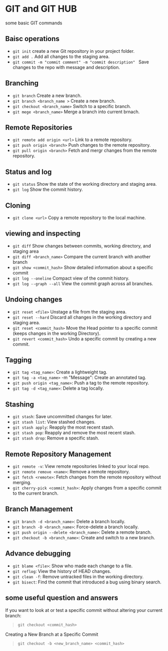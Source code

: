 # GIT and GIT HUB

some basic GIT commands

## Baisc operations 
- `git init` create a new Git repository in your project folder.
- `git add .` Add all changes to the staging area.
- `git commit -m "commit comment" -m "commit description" ` Save changes to the repo with message and description.

## Branching 
- `git branch` Create a new branch.
- `git branch <branch_name >` Create a new branch.
- `git checkout <branch_name>` Switch to a specific branch.
- `git mege <branch_name>` Merge a branch into current brnach.

## Remote Repositories
- `git remote add origin <url>` Link to a remote repository.
- `git push origin <branch>` Push changes to the remote repository.
- `git pull origin <branch>` Fetch and mergr changes from the remote repository.

## Status and log
- `git status` Show the state of the working directory and staging area.
- `git log` Show the commit history.

## Cloning 
- `git clone <url>` Copy a remote repository to the local machine.

## viewing and inspecting 
- `git diff` Show changes between commits, working directory, and staging area
- `git diff <branch_name>` Compare the current branch with another branch
- `git show <commit_hash>` Show detailed information about a specific commit
- `git log --oneline` Compact view of the commit history.
- `git log --graph --all` View the commit graph across all branches.

## Undoing changes
- `git reset <file>` Unstage a file from the staging area.
- `git reset --hard` Discard all changes in the working directory and staging area.
- `git reset <commit_hash>` Move the Head pointer to a specific commit (keeps changes in the working Directory).
- `git revert <commit_hash>` Undo a specific commit by creating a new commit.

## Tagging
- `git tag <tag_name>`: Create a lightweight tag.
- `git tag -a <tag_name>` -m "Message": Create an annotated tag.
- `git push origin <tag_name>`: Push a tag to the remote repository.
- `git tag -d <tag_name>`: Delete a tag locally.

## Stashing
- `git stash`: Save uncommitted changes for later.
- `git stash list`: View stashed changes.
- `git stash apply`: Reapply the most recent stash.
- `git stash pop`: Reapply and remove the most recent stash.
- `git stash drop`: Remove a specific stash.

## Remote Repository Management
- `git remote -v`: View remote repositories linked to your local repo.
- `git remote remove <name>`: Remove a remote repository.
- `git fetch <remote>`: Fetch changes from the remote repository without merging.
- `git cherry-pick <commit_hash>`: Apply changes from a specific commit to the current branch.

## Branch Management
- `git branch -d <branch_name>`: Delete a branch locally.
- `git branch -D <branch_name>`: Force-delete a branch locally.
- `git push origin --delete <branch_name>`: Delete a remote branch.
- `git checkout -b <branch_name>`: Create and switch to a new branch.

## Advance debugging 
- `git blame <file>`: Show who made each change to a file.
- `git reflog`: View the history of HEAD changes.
- `git clean -f`: Remove untracked files in the working directory.
- `git bisect`: Find the commit that introduced a bug using binary search.

## some useful question and answers

If you want to look at or test a specific commit without altering your current branch:

> `git checkout <commit_hash>`

Creating a New Branch at a Specific Commit

> `git checkout -b <new_branch_name> <commit_hash>`
